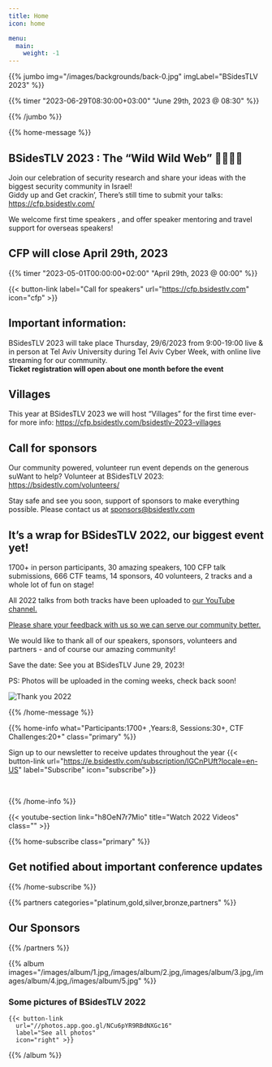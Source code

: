```yaml
---
title: Home
icon: home

menu:
  main:
    weight: -1
---
```


{{% jumbo img="/images/backgrounds/back-0.jpg" imgLabel="BSidesTLV 2023" %}}

{{% timer "2023-06-29T08:30:00+03:00" "June 29th, 2023 @ 08:30" %}}

{{% /jumbo %}}

{{% home-message %}}


## BSidesTLV 2023 : The “Wild Wild Web” 🤠👢🐎🤪


Join our celebration of security research and share your ideas with the biggest security community in Israel!  
Giddy up and Get crackin’, There’s still time to submit your talks: https://cfp.bsidestlv.com/ 

We welcome first time speakers , and offer speaker mentoring and travel support for overseas speakers! 

## CFP will close April 29th, 2023

{{% timer "2023-05-01T00:00:00+02:00" "April 29th, 2023 @ 00:00" %}}

{{< button-link label="Call for speakers" url="https://cfp.bsidestlv.com" icon="cfp" >}}

## Important information: 
BSidesTLV 2023 will take place Thursday, 29/6/2023 from 9:00-19:00 live & in person at Tel Aviv University during Tel Aviv Cyber Week,  with online live streaming for our community.   
**Ticket registration will open about one month before the event**

## Villages

This year at BSidesTLV 2023 we will host “Villages” for the first time ever- for more info: https://cfp.bsidestlv.com/bsidestlv-2023-villages

## Call for sponsors

Our community powered, volunteer run event depends on the generous suWant to help? Volunteer at BSidesTLV 2023:  https://bsidestlv.com/volunteers/

Stay safe and see you soon, support of sponsors to make everything possible. Please contact us at sponsors@bsidestlv.com


## It’s a wrap for BSidesTLV 2022, our biggest event yet!

1700+ in person participants, 30 amazing speakers, 100 CFP talk submissions, 666 CTF teams, 14 sponsors, 40 volunteers, 2 tracks and a whole lot of fun on stage!

All 2022 talks from both tracks have been uploaded to [our YouTube channel.](https://www.youtube.com/c/BSidesTLV)

[Please share your feedback with us so we can serve our community better.](https://forms.gle/3jkbQa1skuV2zzw56)

We would like to thank all of our speakers, sponsors, volunteers and partners - and of course our amazing community!

Save the date: See you at BSidesTLV June 29, 2023!

PS: Photos will be uploaded in the coming weeks, check back soon! 

![Thank you 2022](/images/thankyou.jpg)

{{% /home-message %}}


{{% home-info what="Participants:1700+ ,Years:8, Sessions:30+, CTF Challenges:20+" class="primary" %}}

<!-- Watching the event virtually? [Join our Slack!](https://slack.bsidestlv.com) -->

Sign up to our newsletter to receive updates throughout the year
{{< button-link url="https://e.bsidestlv.com/subscription/lGCnPUft?locale=en-US" label="Subscribe" icon="subscribe">}}

<!--{{< button-link label="Register Here!" url="/register" icon="external" >}} -->
<!-- {{< button-link label="Call for speakers" url="https://cfp.bsidestlv.com" icon="cfp" >}} -->
<!--{{< button-link label="Call for sponsors" url="/sponsors" icon="alert" >}} -->
<!--{{< button-link label="Call for volunteers" url="/volunteers" icon="site" >}} -->
&nbsp;
&nbsp;

{{% /home-info %}}

{{< youtube-section link="h8OeN7r7Mio" title="Watch 2022 Videos" class="" >}}

{{% home-subscribe  class="primary" %}}

## Get notified about important conference updates

{{% /home-subscribe %}}

{{% partners categories="platinum,gold,silver,bronze,partners" %}}

## Our Sponsors

{{% /partners %}}

{{% album images="/images/album/1.jpg,/images/album/2.jpg,/images/album/3.jpg,/images/album/4.jpg,/images/album/5.jpg" %}}

### Some pictures of **BSidesTLV 2022**

    {{< button-link
      url="//photos.app.goo.gl/NCu6pYR9RBdNXGc16"
      label="See all photos"
      icon="right" >}}

{{% /album  %}}
